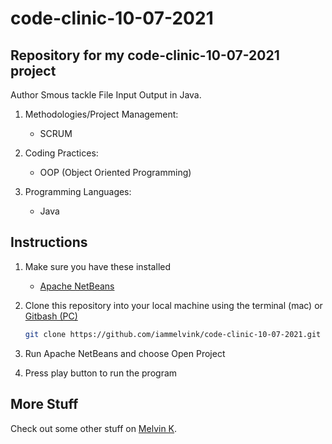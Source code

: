 # code-clinic-10-07-2021

## Repository for my code-clinic-10-07-2021 project

Author Smous tackle File Input Output in Java.

1. Methodologies/Project Management:
   - SCRUM
2. Coding Practices:

   - OOP (Object Oriented Programming)

3. Programming Languages:
   - Java

## Instructions

1. Make sure you have these installed

   - [Apache NetBeans](https://netbeans.apache.org/download/index.html 'Apache NetBeans')

2. Clone this repository into your local machine using the terminal (mac) or
   [Gitbash (PC)](https://git-scm.com/download/win 'Gitbash (PC)')

   ```bash
   git clone https://github.com/iammelvink/code-clinic-10-07-2021.git
   ```

3. Run Apache NetBeans and choose Open Project

4. Press play button to run the program

## More Stuff

Check out some other stuff on
[Melvin K](https://github.com/iammelvink 'Melvin K GitHub page').
